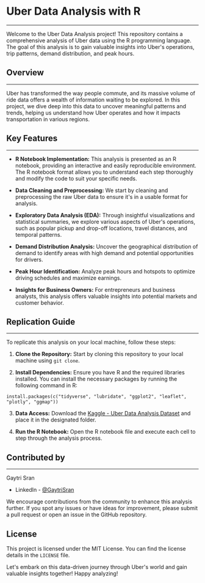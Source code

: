  # Uber Data Analysis with R
 -------------------------

Welcome to the Uber Data Analysis project! This repository contains a comprehensive analysis of Uber data using the R programming language. The goal of this analysis is to gain valuable insights into Uber's operations, trip patterns, demand distribution, and peak hours.

## Overview
 -------------------------

Uber has transformed the way people commute, and its massive volume of ride data offers a wealth of information waiting to be explored. In this project, we dive deep into this data to uncover meaningful patterns and trends, helping us understand how Uber operates and how it impacts transportation in various regions.

## Key Features
 -------------------------

- **R Notebook Implementation:** This analysis is presented as an R notebook, providing an interactive and easily reproducible environment. The R notebook format allows you to understand each step thoroughly and modify the code to suit your specific needs.

- **Data Cleaning and Preprocessing:** We start by cleaning and preprocessing the raw Uber data to ensure it's in a usable format for analysis.

- **Exploratory Data Analysis (EDA):** Through insightful visualizations and statistical summaries, we explore various aspects of Uber's operations, such as popular pickup and drop-off locations, travel distances, and temporal patterns.

- **Demand Distribution Analysis:** Uncover the geographical distribution of demand to identify areas with high demand and potential opportunities for drivers.

- **Peak Hour Identification:** Analyze peak hours and hotspots to optimize driving schedules and maximize earnings.

- **Insights for Business Owners:** For entrepreneurs and business analysts, this analysis offers valuable insights into potential markets and customer behavior.

## Replication Guide
 -------------------------

To replicate this analysis on your local machine, follow these steps:

1. **Clone the Repository:** Start by cloning this repository to your local machine using `git clone`.

2. **Install Dependencies:** Ensure you have R and the required libraries installed. You can install the necessary packages by running the following command in R:
   
```
install.packages(c("tidyverse", "lubridate", "ggplot2", "leaflet", "plotly", "ggmap"))
```

3. **Data Access:** Download the [Kaggle - Uber Data Analysis Dataset](https://www.kaggle.com/code/prakharrathi25/uber-data-analysis-in-r) and place it in the designated folder.

4. **Run the R Notebook:** Open the R notebook file and execute each cell to step through the analysis process.

## Contributed by
 -------------------------

Gaytri Sran

 - LinkedIn - [@GaytriSran](https://www.linkedin.com/in/gaytri-sran-gs14/)
   
We encourage contributions from the community to enhance this analysis further. If you spot any issues or have ideas for improvement, please submit a pull request or open an issue in the GitHub repository.

## License

This project is licensed under the MIT License. You can find the license details in the `LICENSE` file.

Let's embark on this data-driven journey through Uber's world and gain valuable insights together! Happy analyzing!
